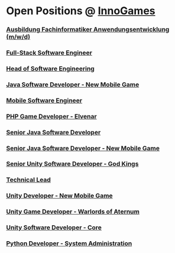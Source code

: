 # Open Positions @ [InnoGames](https://www.innogames.com/career/detail/job?s=github_jobs_repo)

### [Ausbildung Fachinformatiker Anwendungsentwicklung \(m/w/d\)](ausbildung-fachinformatiker-anwendungsentwicklung-m-w-d.md)
### [Full-Stack Software Engineer](full-stack-software-engineer.md)
### [Head of Software Engineering](head-of-software-engineering.md)
### [Java Software Developer - New Mobile Game](java-software-developer-new-mobile-game.md)
### [Mobile Software Engineer](mobile-software-engineer.md)
### [PHP Game Developer - Elvenar](php-game-developer-elvenar.md)
### [Senior Java Software Developer](senior-java-software-developer.md)
### [Senior Java Software Developer - New Mobile Game](senior-java-software-developer-new-mobile-game.md)
### [Senior Unity Software Developer - God Kings](senior-unity-software-developer-god-kings.md)
### [Technical Lead](technical-lead.md)
### [Unity Developer - New Mobile Game](unity-developer-new-mobile-game.md)
### [Unity Game Developer - Warlords of Aternum](unity-game-developer-warlords-of-aternum.md)
### [Unity Software Developer - Core](unity-software-developer-core.md)
### [Python Developer - System Administration](python-developer-system-administration.md)
